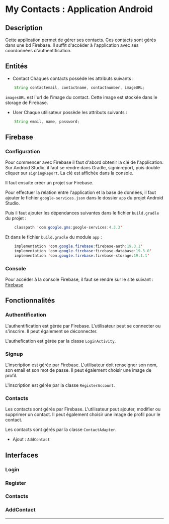 # My Contacts : Application Android

## Description
Cette application permet de gérer ses contacts. Ces contacts sont gérés dans une bd Firebase. Il suffit d'accéder à l'application avec ses coordonnées d'authentification.

## Entités
- Contact
Chaques contacts possède les attributs suivants :
```java
    String contactemail, contactname, contactnumber, imageURL;
```

`imagesURL` est l'url de l'image du contact. Cette image est stockée dans le storage de Firebase.

- User
Chaque utilisateur possède les attributs suivants :
```java
    String email, name, password;
```

## Firebase
### Configuration
Pour commencer avec Firebase il faut d'abord obtenir la clé de l'application. Sur Android Studio, il faut se rendre dans Gradle, signinreport, puis double cliquer sur `signingReport`. La clé est affichée dans la console.

Il faut ensuite créer un projet sur Firebase.

Pour effectuer la relation entre l'application et la base de données, il faut ajouter le fichier `google-services.json` dans le dossier `app` du projet Android Studio.

Puis il faut ajouter les dépendances suivantes dans le fichier `build.gradle` du projet :
```java
    classpath 'com.google.gms:google-services:4.3.3'
```

Et dans le fichier `build.gradle` du module `app` :
```java
    implementation 'com.google.firebase:firebase-auth:19.3.1'
    implementation 'com.google.firebase:firebase-database:19.3.0'
    implementation 'com.google.firebase:firebase-storage:19.1.1'
```

### Console
Pour accéder à la console Firebase, il faut se rendre sur le site suivant : [Firebase](https://console.firebase.google.com/u/0/)


## Fonctionnalités
### Authentification
L'authentification est gérée par Firebase. L'utilisateur peut se connecter ou s'inscrire. Il peut également se déconnecter.

L'authefication est gérée par la classe `LoginActivity`.

### Signup
L'inscription est gérée par Firebase. L'utilisateur doit renseigner son nom, son email et son mot de passe. Il peut également choisir une image de profil.

L'inscription est gérée par la classe `RegisterAccount`.

### Contacts
Les contacts sont gérés par Firebase. L'utilisateur peut ajouter, modifier ou supprimer un contact. Il peut également choisir une image de profil pour le contact.

Les contacts sont gérés par la classe `ContactAdapter`.
- Ajout : `AddContact`

## Interfaces

### Login


### Register


### Contacts


### AddContact


---



